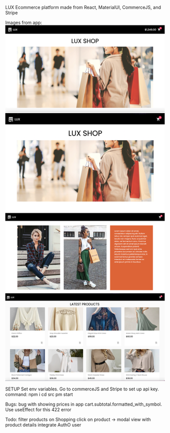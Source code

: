 LUX
Ecommerce platform made from React, MaterialUI, CommerceJS, and Stripe

Images from app:
![](src/assets/sample/home1.png?raw=true)
![](src/assets/sample/home2.png?raw=true)
![](src/assets/sample/models.png?raw=true)
![](src/assets/sample/products.png?raw=true)

SETUP
Set env variables. Go to commerceJS and Stripe to set up api key.
command:
npm i
cd src
pm start

Bugs:
bug with showing prices in app cart.subtotal.formatted_with_symbol. Use useEffect for this
422 error

Todo:
filter products on Shopping
click on product -> modal view with product details
integrate AuthO user
